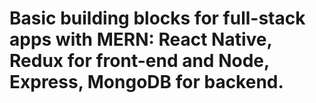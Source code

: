 # Basic building blocks for full-stack apps with MERN: React Native, Redux for front-end and Node, Express, MongoDB for backend.
